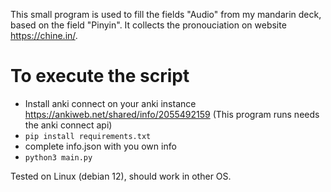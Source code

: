 This small program is used to fill the fields "Audio" from my mandarin deck, based on the field "Pinyin". It collects the pronouciation on website https://chine.in/.

# To execute the script

* Install anki connect on your anki instance https://ankiweb.net/shared/info/2055492159 (This program runs needs the anki connect api)
* `pip install requirements.txt`
* complete info.json with you own info
* `python3 main.py`

Tested on Linux (debian 12), should work in other OS.